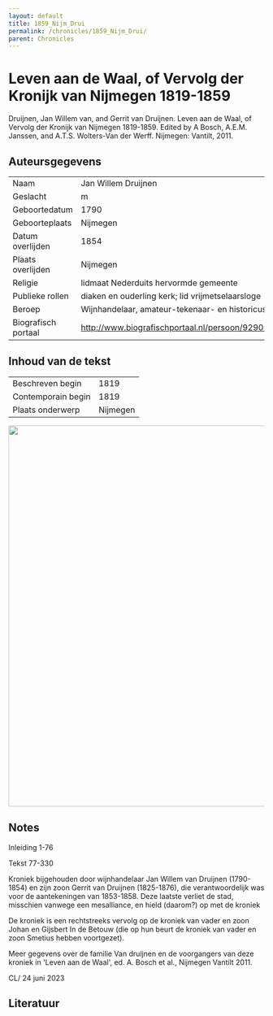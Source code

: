 ```yaml
---
layout: default
title: 1859_Nijm_Drui
permalink: /chronicles/1859_Nijm_Drui/
parent: Chronicles
--- 
```



# Leven aan de Waal, of Vervolg der Kronijk van Nijmegen 1819-1859 

Druijnen, Jan Willem van, and Gerrit van Druijnen. Leven aan de Waal, of Vervolg der Kronijk van Nijmegen 1819-1859. Edited by A Bosch, A.E.M. Janssen, and A.T.S. Wolters-Van der Werff. Nijmegen: Vantilt, 2011. 

## Auteursgegevens 

| | | 
| --------------- | --------------- | 
| Naam | Jan Willem Druijnen | 
| Geslacht | m | 
| Geboortedatum | 1790 | 
| Geboorteplaats | Nijmegen | 
| Datum overlijden | 1854 | 
| Plaats overlijden | Nijmegen | 
| Religie | lidmaat Nederduits hervormde gemeente | 
| Publieke rollen | diaken en ouderling kerk; lid vrijmetselaarsloge | 
| Beroep | Wijnhandelaar, amateur-tekenaar- en historicus | 
| Biografisch portaal | http://www.biografischportaal.nl/persoon/92902651 | 

## Inhoud van de tekst 

| | | 
| --------------- | --------------- | 
| Beschreven begin | 1819 | 
| Contemporain begin | 1819 | 
| Plaats onderwerp | Nijmegen | 

[<img src="..\..\barplots_chronicles\1859_Nijm_Drui.jpg" width="750"/>](..\..\barplots_chronicles\1859_Nijm_Drui.jpg) 

## Notes 

Inleiding 1-76

Tekst 77-330

Kroniek bijgehouden door wijnhandelaar Jan Willem van Druijnen (1790-1854) en
zijn zoon Gerrit van Druijnen (1825-1876), die verantwoordelijk was voor de
aantekeningen van 1853-1858. Deze laatste verliet de stad, misschien vanwege
een mesalliance, en hield (daarom?) op met de kroniek



De kroniek is een rechtstreeks vervolg op de kroniek van vader en zoon Johan
en Gijsbert In de Betouw (die op hun beurt de kroniek van vader en zoon
Smetius hebben voortgezet).

Meer gegevens over de familie Van druijnen en de voorgangers van deze kroniek
in 'Leven aan de Waal', ed. A. Bosch et al., Nijmegen Vantilt 2011.

CL/ 24 juni 2023



## Literatuur 

